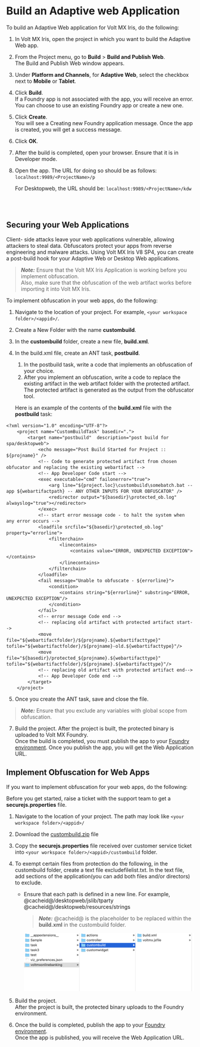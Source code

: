                           


Build an Adaptive web Application
=================================

To build an Adaptive Web application for Volt MX Iris, do the following:

1.  In Volt MX Iris, open the project in which you want to build the Adaptive Web app.
2.  From the Project menu, go to **Build** > **Build and Publish Web**.  
    The Build and Publish Web window appears.
3.  Under **Platform and Channels**, for **Adaptive Web**, select the checkbox next to **Mobile** or **Tablet**.
4.  Click **Build**.  
    If a Foundry app is not associated with the app, you will receive an error. You can choose to use an existing Foundry app or create a new one.
5.  Click **Create**.  
    You will see a Creating new Foundry application message. Once the app is created, you will get a success message.
6.  Click **OK**.
7.  After the build is completed, open your browser. Ensure that it is in Developer mode.
8.  Open the app. The URL for doing so should be as follows:  
    `localhost:9989/<ProjectName>/p`  
      
    For Desktopweb, the URL should be: `localhost:9989/<ProjectName>/kdw`
   

 

Securing your Web Applications
------------------------------

Client- side attacks leave your web applications vulnerable, allowing attackers to steal data. Obfuscators protect your apps from reverse engineering and malware attacks. Using Volt MX Iris V8 SP4, you can create a post-build hook for your Adaptive Web or Desktop Web applications.

> **_Note:_** Ensure that the Volt MX Iris Application is working before you implement obfuscation.  
Also, make sure that the obfuscation of the web artifact works before importing it into Volt MX Iris.

To implement obfuscation in your web apps, do the following:

1.  Navigate to the location of your project. For example, `<your workspace folder>/<appid>/`.
2.  Create a New Folder with the name **custombuild**.
3.  In the **custombuild** folder, create a new file, **build.xml**.
4.  In the build.xml file, create an ANT task, **postbuild**.
    
    1.  In the postbuild task, write a code that implements an obfuscation of your choice.
    2.  After you implement an obfuscation, write a code to replace the existing artifact in the web artifact folder with the protected artifact.  
        The protected artifact is generated as the output from the obfuscator tool.
    
    Here is an example of the contents of the **build.xml** file with the **postbuild** task:
    
```
<?xml version="1.0" encoding="UTF-8"?>
    <project name="CustomBuildTask" basedir=".">
        <target name="postbuild"  description="post build for spa/desktopweb">
            <echo message="Post Build Started for Project :: ${projname}" />
            <!-- Code to generate protected artifact from chosen obfucator and replacing the existing webartifact -->
            <!-- App Developer Code start -->
            <exec executable="cmd" failonerror="true">
                <arg line="${project.loc}\custombuild\somebatch.bat --app ${webartifactpath} -- ANY OTHER INPUTS FOR YOUR OBFUSCATOR" />
                <redirector output="${basedir}\protected_ob.log" alwayslog="true"></redirector>
            </exec>
            <!-- start error message code - to halt the system when any error occurs -->
            <loadfile srcfile="${basedir}\protected_ob.log" property="errorline">
                <filterchain>
                    <linecontains>
                        <contains value="ERROR, UNEXPECTED EXCEPTION"></contains>
                    </linecontains>
                </filterchain>
            </loadfile>
            <fail message="Unable to obfuscate - ${errorline}">
                <condition>
                    <contains string="${errorline}" substring="ERROR, UNEXPECTED EXCEPTION"/>
                </condition>
            </fail>
            <!-- error message Code end -->
            <!-- replacing old artifact with protected artifact start-->
            <move  file="${webartifactfolder}/${projname}.${webartifacttype}" tofile="${webartifactfolder}/${projname}-old.${webartifacttype}"/>
            <move  file="${basedir}/protected_${projname}.${webartifacttype}" tofile="${webartifactfolder}/${projname}.${webartifacttype}"/>
            <!-- replacing old artifact with protected artifact end-->
            <!-- App Developer Code end -->
        </target>
    </project>
```
5.  Once you create the ANT task, save and close the file.

> **_Note:_** Ensure that you exclude any variables with global scope from obfuscation.

7.  Build the project. After the project is built, the protected binary is uploaded to Volt MX Foundry.  
    Once the build is completed, you must publish the app to your [Foundry environment](PublishVoltMXFoundryServicesApp.md). Once you publish the app, you will get the Web Application URL.

Implement Obfuscation for Web Apps
----------------------------------

If you want to implement obfuscation for your web apps, do the following:

Before you get started, raise a ticket with the support team to get a **securejs.properties** file.

1.  Navigate to the location of your project. The path may look like `<your workspace folder>/<appid>/`  
    
2.  Download the [custombuild.zip](https://github.com/HCL-TECH-SOFTWARE/volt-mx-docs/raw/master/voltmxlibrary/iris/zip/user_guide/custombuild.zip) file
3.  Copy the **securejs.properties** file received over customer service ticket into `<your workspace folder>/<appid>/custombuild` folder.
4.  To exempt certain files from protection do the following, in the custombuild folder, create a text file excludefilelist.txt. In the text file, add sections of the application(you can add both files and/or directors) to exclude.
    *   Ensure that each path is defined in a new line. For example,  
        @cacheid@/desktopweb/jslib/tparty  
        @cacheid@/desktopweb/resources/strings
        
        > **_Note:_** @cacheid@ is the placeholder to be replaced within the **build.xml** in the custombuild folder.
        
          
        ![](Resources/Images/obfuscation_adaptiveweb.png)
        
5.  Build the project.  
    After the project is built, the protected binary uploads to the Foundry environment.
    
6.  Once the build is completed, publish the app to your [Foundry environment](../../../Iris/iris_user_guide/Content/PublishVoltMXFoundryServicesApp.md).  
    Once the app is published, you will receive the Web Application URL.
